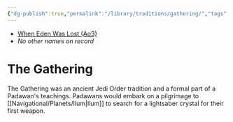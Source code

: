 ```yaml
---
{"dg-publish":true,"permalink":"/library/traditions/gathering/","tags":["library"],"noteIcon":"saber1"}
---
```


- [When Eden Was Lost (Ao3)](https://archiveofourown.org/works/19334440/chapters/45992584)
- *No other names on record*
# The Gathering

The Gathering was an ancient Jedi Order tradition and a formal part of a Padawan's teachings. Padawans would embark on a pilgrimage to [[Navigational/Planets/Ilum\|Ilum]] to search for a lightsaber crystal for their first weapon. 


